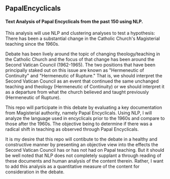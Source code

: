 ## PapalEncyclicals
#### Text Analysis of Papal Encyclicals from the past 150 using NLP.

This analysis will use NLP and clustering analyses to test a hypothesis: There has been a substantial change in the Catholic Church's Magisterial teaching since the 1960s.  

Debate has been lively around the topic of changing theology/teaching in the Catholic Church and the focus of that change has been around the Second Vatican Council (1962-1965).  The two positions that have been principally staked out on this issue are known as "Hermeneutic of Continuity" and "Hermeneutic of Rupture."  That is, we should interpret the Second Vatican Council as an event that continued the same unchanged teaching and theology (Hermeneutic of Continuity) or we should interpret it as a departure from what the church believed and taught previously (Hermeneutic of Rupture).  

This repo will participate in this debate by evaluating a key documentation from Magisterial authority, namely Papal Encyclicals.  Using NLP, I will analyze the language used in encyclicals prior to the 1960s and compare to those after the 1960s.  The objective being to determine if there was a radical shift in teaching as observed through Papal Encyclicals.

It is my desire that this repo will contibute to the debate in a healthy and constructive manner by presenting an objective view into the effects the Second Vatican Council has or has not had on Papal teaching.  But it should be well noted that NLP does not completely supplant a through reading of these documents and human analysis of the content therein.  Rather, I want to add this analysis as a quantitative measure of the content for consideration in the debate.

